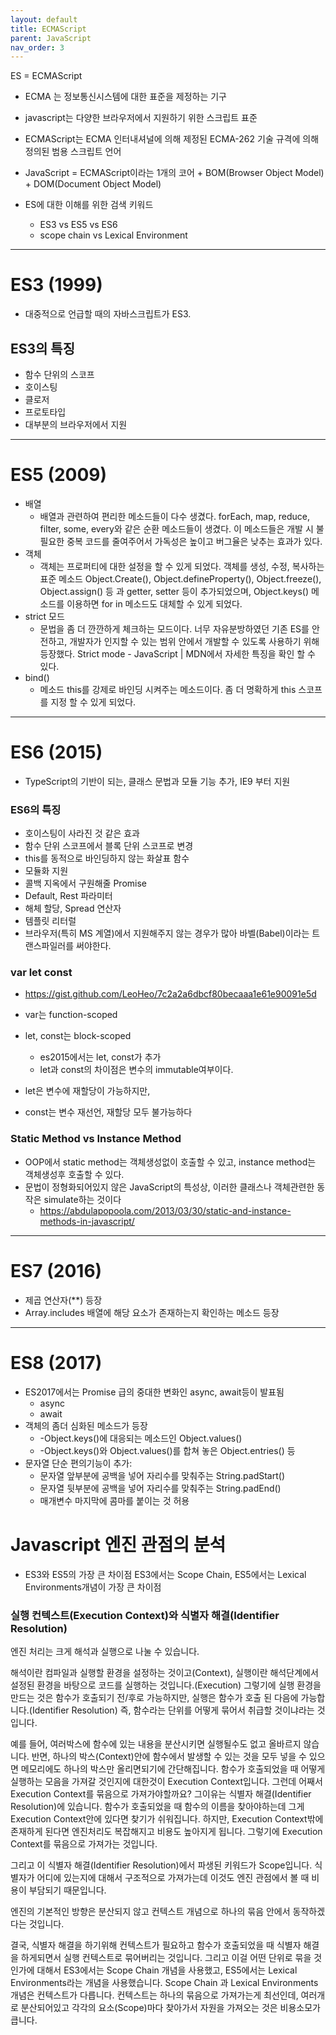 ```yaml
---
layout: default
title: ECMAScript
parent: JavaScript
nav_order: 3
---
```



ES = ECMAScript

 * ECMA 는 정보통신시스템에 대한 표준을 제정하는 기구
 * javascript는 다양한 브라우저에서 지원하기 위한 스크립트 표준
 * ECMAScript는 ECMA 인터내셔널에 의해 제정된 ECMA-262 기술 규격에 의해 정의된 범용 스크립트 언어
 * JavaScript = ECMAScript이라는 1개의 코어 + BOM(Browser Object Model) + DOM(Document Object Model)


* ES에 대한 이해를 위한 검색 키워드
  + ES3 vs ES5 vs ES6
  + scope chain vs Lexical Environment

---
# ES3 (1999)

 * 대중적으로 언급할 때의 자바스크립트가 ES3.

## ES3의 특징
 * 함수 단위의 스코프
 * 호이스팅
 * 클로저
 * 프로토타입
 * 대부분의 브라우저에서 지원

---
# ES5 (2009)
 * 배열
   + 배열과 관련하여 편리한 메소드들이 다수 생겼다. forEach, map, reduce, filter, some, every와 같은 순환 메소드들이 생겼다. 이 메소드들은 개발 시 불필요한 중복 코드를 줄여주어서 가독성은 높이고 버그율은 낮추는 효과가 있다.
 * 객체
   + 객체는 프로퍼티에 대한 설정을 할 수 있게 되었다. 객체를 생성, 수정, 복사하는 표준 메소드 Object.Create(), Object.defineProperty(), Object.freeze(), Object.assign() 등 과 getter, setter 등이 추가되었으며, Object.keys() 메소드를 이용하면 for in 메소드도 대체할 수 있게 되었다.
 * strict 모드
   + 문법을 좀 더 깐깐하게 체크하는 모드이다. 너무 자유분방하였던 기존 ES를 안전하고, 개발자가 인지할 수 있는 범위 안에서 개발할 수 있도록 사용하기 위해 등장했다. Strict mode - JavaScript | MDN에서 자세한 특징을 확인 할 수 있다.
 * bind()
   + 메소드 this를 강제로 바인딩 시켜주는 메소드이다. 좀 더 명확하게 this 스코프를 지정 할 수 있게 되었다.



---
# ES6 (2015)

 * TypeScript의 기반이 되는, 클래스 문법과 모듈 기능 추가, IE9 부터 지원

### ES6의 특징
 * 호이스팅이 사라진 것 같은 효과
 * 함수 단위 스코프에서 블록 단위 스코프로 변경
 * this를 동적으로 바인딩하지 않는 화살표 함수
 * 모듈화 지원
 * 콜백 지옥에서 구원해줄 Promise
 * Default, Rest 파라미터
 * 해체 할당, Spread 연산자
 * 템플릿 리터럴
 * 브라우저(특히 MS 계열)에서 지원해주지 않는 경우가 많아 바벨(Babel)이라는 트랜스파일러를 써야한다.

### var let const
 * https://gist.github.com/LeoHeo/7c2a2a6dbcf80becaaa1e61e90091e5d
 * var는 function-scoped
 * let, const는 block-scoped
   * es2015에서는 let, const가 추가
   * let과 const의 차이점은 변수의 immutable여부이다.

 * let은 변수에 재할당이 가능하지만,
 * const는 변수 재선언, 재할당 모두 불가능하다

### Static Method vs Instance Method
 * OOP에서 static method는 객체생성없이 호출할 수 있고, instance method는 객체생성후 호출할 수 있다.
 * 문법이 정형화되어있지 않은 JavaScript의 특성상, 이러한 클래스나 객체관련한 동작은 simulate하는 것이다
   * https://abdulapopoola.com/2013/03/30/static-and-instance-methods-in-javascript/


---
# ES7 (2016)

 * 제곱 연산자(**) 등장
 * Array.includes 배열에 해당 요소가 존재하는지 확인하는 메소드 등장


---
# ES8 (2017)
 * ES2017에서는 Promise 급의 중대한 변화인 async, await등이 발표됨
   + async
   + await
 * 객체의 좀더 심화된 메소드가 등장
   + -Object.keys()에 대응되는 메소드인  Object.values()
   + -Object.keys()와 Object.values()를 합쳐 놓은 Object.entries() 등
 * 문자열 단순 편의기능이 추가:
   + 문자열 앞부분에 공백을 넣어 자리수를 맞춰주는 String.padStart()
   + 문자열 뒷부분에 공백을 넣어 자리수를 맞춰주는 String.padEnd()
   + 매개변수 마지막에 콤마를 붙이는 것 허용

# Javascript 엔진 관점의 분석

* ES3와 ES5의 가장 큰 차이점
ES3에서는 Scope Chain, ES5에서는 Lexical Environments개념이 가장 큰 차이점

### 실행 컨텍스트(Execution Context)와 식별자 해결(Identifier Resolution)
엔진 처리는 크게 해석과 실행으로 나눌 수 있습니다.

해석이란 컴파일과 실행할 환경을 설정하는 것이고(Context),  실행이란 해석단계에서 설정된 환경을 바탕으로 코드를 실행하는 것입니다.(Execution)  그렇기에 실행 환경을 만드는 것은 함수가 호출되기 전/후로 가능하지만, 실행은 함수가 호출 된 다음에 가능합니다.(Identifier Resolution) 즉, 함수라는 단위를 어떻게 묶어서 취급할 것이냐라는 것입니다.  

예를 들어, 여러박스에 함수에 있는 내용을 분산시키면 실행될수도 없고 올바르지 않습니다.  반면, 하나의 박스(Context)안에 함수에서 발생할 수 있는 것을 모두 넣을 수 있으면 메모리에도 하나의 박스만 올리면되기에 간단해집니다.
함수가 호출되었을 때 어떻게 실행하는 모음을 가져갈 것인지에  대한것이 Execution Context입니다.  그런데 어째서 Execution Context를 묶음으로 가져가야할까요?  그이유는 식별자 해결(Identifier Resolution)에 있습니다.
함수가 호출되었을 때 함수의 이름을 찾아야하는데 그게 Execution Context안에 있다면 찾기가 쉬워집니다.
하지만, Execution Context밖에 존재하게 된다면 엔진처리도 복잡해지고 비용도 높아지게 됩니다. 그렇기에 Execution Context를 묶음으로 가져가는 것입니다.

그리고 이 식별자 해결(Identifier Resolution)에서 파생된 키워드가 Scope입니다. 식별자가 어디에 있는지에 대해서 구조적으로 가져가는데 이것도 엔진 관점에서 볼 때 비용이 부담되기 때문입니다.

엔진의 기본적인 방향은 분산되지 않고 컨텍스트 개념으로 하나의 묶음 안에서 동작하겠다는 것입니다.

결국, 식별자 해결을 하기위해 컨텍스트가 필요하고 함수가 호출되었을 때 식별자 해결을 하게되면서 실행 컨텍스트로 묶어버리는 것입니다. 그리고 이걸 어떤 단위로 묶을 것인가에 대해서 ES3에서는 Scope Chain 개념을 사용했고, ES5에서는 Lexical Environments라는 개념을 사용했습니다.
 Scope Chain 과 Lexical Environments 개념은 컨텍스트가 다릅니다. 컨텍스트는 하나의 묶음으로 가져가는게 최선인데, 여러개로 분산되어있고 각각의 요소(Scope)마다 찾아가서 자원을 가져오는 것은 비용소모가 큽니다.
